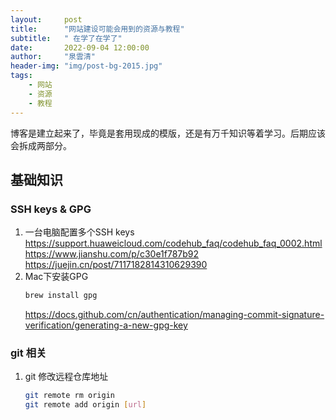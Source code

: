 ```yaml
---
layout:     post
title:      "网站建设可能会用到的资源与教程"
subtitle:   " 在学了在学了"
date:       2022-09-04 12:00:00
author:     "泉雲清"
header-img: "img/post-bg-2015.jpg"
tags:
    - 网站
    - 资源
    - 教程
---
```

博客是建立起来了，毕竟是套用现成的模版，还是有万千知识等着学习。后期应该会拆成两部分。
## 基础知识
### SSH keys & GPG
1. 一台电脑配置多个SSH keys
    https://support.huaweicloud.com/codehub_faq/codehub_faq_0002.html
    https://www.jianshu.com/p/c30e1f787b92
    https://juejin.cn/post/7117182814310629390
2. Mac下安装GPG
    ```bash
    brew install gpg
    ```
    https://docs.github.com/cn/authentication/managing-commit-signature-verification/generating-a-new-gpg-key

### git 相关
1. git 修改远程仓库地址
    ```bash
    git remote rm origin
    git remote add origin [url]
    ```

